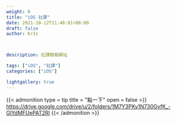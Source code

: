 ```yaml
---
weight: 0
title: "iOS 社課"
date: 2021-10-12T11:48:01+08:00
draft: false
author: Kr1s



description: 社課簡報網址

tags: ["iOS", "社課"]
categories: ["iOS"]

lightgallery: true
---
```



<!--more-->



{{< admonition type = tip title = "點一下" open = false >}}
https://drive.google.com/drive/u/2/folders/1M7Y3PKy1N730GvfK_-GlYdMFUePAT2RI
{{< /admonition >}}

